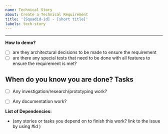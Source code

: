 ```yaml
---
name: Technical Story
about: Create a Technical Requirement
title: '[Squadid-id] - [short title]'
labels: tech-story
---
```


---

**How to demo?** 
 
- [ ] are they architectural decisions to be made to ensure the requirement 
- [ ] are there any special tests that need to be done with all features to ensure the requirement is met?

**When do you know you are done?**
Tasks 
---
- [ ] Any investigation/research/prototyping work?
- [ ] Any documentation work?


**List of Dependencies:**
-  (any stories or tasks you depend on to finish this work? link to the issue by using #id )
